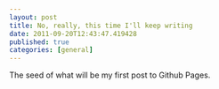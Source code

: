 ```yaml
---
layout: post
title: No, really, this time I'll keep writing
date: 2011-09-20T12:43:47.419428
published: true
categories: [general]
---
```


The seed of what will be my first post to Github Pages.